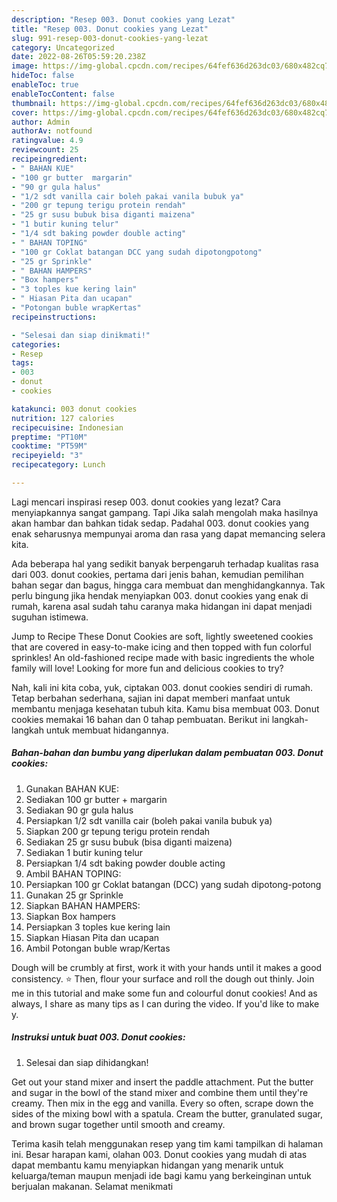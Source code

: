 ```yaml
---
description: "Resep 003. Donut cookies yang Lezat"
title: "Resep 003. Donut cookies yang Lezat"
slug: 991-resep-003-donut-cookies-yang-lezat
category: Uncategorized
date: 2022-08-26T05:59:20.238Z
image: https://img-global.cpcdn.com/recipes/64fef636d263dc03/680x482cq70/003-donut-cookies-foto-resep-utama.jpg
hideToc: false
enableToc: true
enableTocContent: false
thumbnail: https://img-global.cpcdn.com/recipes/64fef636d263dc03/680x482cq70/003-donut-cookies-foto-resep-utama.jpg
cover: https://img-global.cpcdn.com/recipes/64fef636d263dc03/680x482cq70/003-donut-cookies-foto-resep-utama.jpg
author: Admin
authorAv: notfound
ratingvalue: 4.9
reviewcount: 25
recipeingredient:
- " BAHAN KUE"
- "100 gr butter  margarin"
- "90 gr gula halus"
- "1/2 sdt vanilla cair boleh pakai vanila bubuk ya"
- "200 gr tepung terigu protein rendah"
- "25 gr susu bubuk bisa diganti maizena"
- "1 butir kuning telur"
- "1/4 sdt baking powder double acting"
- " BAHAN TOPING"
- "100 gr Coklat batangan DCC yang sudah dipotongpotong"
- "25 gr Sprinkle"
- " BAHAN HAMPERS"
- "Box hampers"
- "3 toples kue kering lain"
- " Hiasan Pita dan ucapan"
- "Potongan buble wrapKertas"
recipeinstructions:

- "Selesai dan siap dinikmati!"
categories:
- Resep
tags:
- 003
- donut
- cookies

katakunci: 003 donut cookies 
nutrition: 127 calories
recipecuisine: Indonesian
preptime: "PT10M"
cooktime: "PT59M"
recipeyield: "3"
recipecategory: Lunch

---
```



Lagi mencari inspirasi resep 003. donut cookies yang lezat? Cara menyiapkannya sangat gampang. Tapi Jika salah mengolah maka hasilnya akan hambar dan bahkan tidak sedap. Padahal 003. donut cookies yang enak seharusnya mempunyai aroma dan rasa yang dapat memancing selera kita.


Ada beberapa hal yang sedikit banyak berpengaruh terhadap kualitas rasa dari 003. donut cookies, pertama dari jenis bahan, kemudian pemilihan bahan segar dan bagus, hingga cara membuat dan menghidangkannya. Tak perlu bingung jika hendak menyiapkan 003. donut cookies yang enak di rumah, karena asal sudah tahu caranya maka hidangan ini dapat menjadi suguhan istimewa.

Jump to Recipe These Donut Cookies are soft, lightly sweetened cookies that are covered in easy-to-make icing and then topped with fun colorful sprinkles! An old-fashioned recipe made with basic ingredients the whole family will love! Looking for more fun and delicious cookies to try?


Nah, kali ini kita coba, yuk, ciptakan 003. donut cookies sendiri di rumah. Tetap berbahan sederhana, sajian ini dapat memberi manfaat untuk membantu menjaga kesehatan tubuh kita. Kamu bisa membuat 003. Donut cookies memakai 16 bahan dan 0 tahap pembuatan. Berikut ini langkah-langkah untuk membuat hidangannya.

<!--inarticleads1-->

##### Bahan-bahan dan bumbu yang diperlukan dalam pembuatan 003. Donut cookies:

1. Gunakan  BAHAN KUE:
1. Sediakan 100 gr butter + margarin
1. Sediakan 90 gr gula halus
1. Persiapkan 1/2 sdt vanilla cair (boleh pakai vanila bubuk ya)
1. Siapkan 200 gr tepung terigu protein rendah
1. Sediakan 25 gr susu bubuk (bisa diganti maizena)
1. Sediakan 1 butir kuning telur
1. Persiapkan 1/4 sdt baking powder double acting
1. Ambil  BAHAN TOPING:
1. Persiapkan 100 gr Coklat batangan (DCC) yang sudah dipotong-potong
1. Gunakan 25 gr Sprinkle
1. Siapkan  BAHAN HAMPERS:
1. Siapkan Box hampers
1. Persiapkan 3 toples kue kering lain
1. Siapkan  Hiasan Pita dan ucapan
1. Ambil Potongan buble wrap/Kertas


Dough will be crumbly at first, work it with your hands until it makes a good consistency. ⭐ Then, flour your surface and roll the dough out thinly. Join me in this tutorial and make some fun and colourful donut cookies! And as always, I share as many tips as I can during the video. If you&#39;d like to make y. 

<!--inarticleads2-->

##### Instruksi untuk buat 003. Donut cookies:


1. Selesai dan siap dihidangkan!

Get out your stand mixer and insert the paddle attachment. Put the butter and sugar in the bowl of the stand mixer and combine them until they&#39;re creamy. Then mix in the egg and vanilla. Every so often, scrape down the sides of the mixing bowl with a spatula. Cream the butter, granulated sugar, and brown sugar together until smooth and creamy. 

Terima kasih telah menggunakan resep yang tim kami tampilkan di halaman ini. Besar harapan kami, olahan 003. Donut cookies yang mudah di atas dapat membantu kamu menyiapkan hidangan yang menarik untuk keluarga/teman maupun menjadi ide bagi kamu yang berkeinginan untuk berjualan makanan. Selamat menikmati
